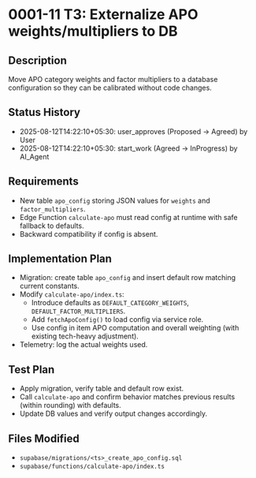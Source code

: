 # 0001-11 T3: Externalize APO weights/multipliers to DB

## Description
Move APO category weights and factor multipliers to a database configuration so they can be calibrated without code changes.

## Status History
- 2025-08-12T14:22:10+05:30: user_approves (Proposed -> Agreed) by User
- 2025-08-12T14:22:10+05:30: start_work (Agreed -> InProgress) by AI_Agent

## Requirements
- New table `apo_config` storing JSON values for `weights` and `factor_multipliers`.
- Edge Function `calculate-apo` must read config at runtime with safe fallback to defaults.
- Backward compatibility if config is absent.

## Implementation Plan
- Migration: create table `apo_config` and insert default row matching current constants.
- Modify `calculate-apo/index.ts`:
  - Introduce defaults as `DEFAULT_CATEGORY_WEIGHTS`, `DEFAULT_FACTOR_MULTIPLIERS`.
  - Add `fetchApoConfig()` to load config via service role.
  - Use config in item APO computation and overall weighting (with existing tech-heavy adjustment).
- Telemetry: log the actual weights used.

## Test Plan
- Apply migration, verify table and default row exist.
- Call `calculate-apo` and confirm behavior matches previous results (within rounding) with defaults.
- Update DB values and verify output changes accordingly.

## Files Modified
- `supabase/migrations/<ts>_create_apo_config.sql`
- `supabase/functions/calculate-apo/index.ts`
